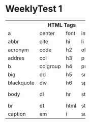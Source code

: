 # WeeklyTest 1
<!DOCTYPE html>
<html>
<head>
  <title>10x5 Table</title>
  <style>
    table {
      border-collapse: collapse;
      width: 50%;
    }

    th, td {
      border: 2px solid black;
      padding: 7px;
      text-align: center;
    }

  </style>
</head>
<body>
  <table>
    <tr>
      <th colspan="5">HTML Tags</th>
    </tr>
    <tr>
      <td> a </td>
      <td> center </td>
      <td> font </td>
      <td> img </td>
      <td> sup </td>
    </tr>
    <tr>
      <td> abbr </td>
      <td> cite </td>
      <td> hi</td>
      <td> li</td>
      <td> table </td>
    </tr>
    <tr>
        <td> acronym </td>
        <td>code</td>
        <td>h2 </td>
        <td> ol </td>
        <td> tbody</td>
      </tr>
      <tr>
        <td> addres </td>
        <td> col </td>
        <td> h3 </td>
        <td> p </td>
        <td> td </td>
      </tr>
      <tr>
        <td> b </td>
        <td> colgroup </td>
        <td> h4 </td>
        <td> pre </td>
        <td> tfoot </td>
      </tr>
      <tr>
        <td> big </td>
        <td> dd </td>
        <td> h5 </td>
        <td> small</td>
        <td> th</td>
      </tr>
      <tr>
        <td> blackquote </td>
        <td> div </td>
        <td> h6 </td>
        <td> span </td>
        <td>thead</td>
      </tr>
      <tr>
        <td> body </td>
        <td> dl </td>
        <td> hr </td>
        <td> strike </td>
        <td> tr /td>
      </tr>
      <tr>
        <td> br </td>
        <td> dt </td>
        <td> html </td>
        <td> strong </td>
        <td> tt </td>
      </tr>
      <tr>
        <td> caption </td>
        <td> em </td>
        <td> i </td>
        <td> sub </td>
        <td> u </td>
      </tr>
    <!-- Add more rows as needed -->
  </table>
</body>
</html>
